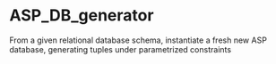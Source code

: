 # ASP_DB_generator
From a given relational database schema, instantiate a fresh new ASP database, generating tuples under parametrized constraints
